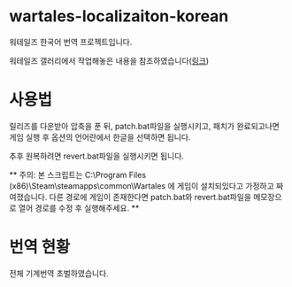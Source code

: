 # wartales-localizaiton-korean

워테일즈 한국어 번역 프로젝트입니다.

워테일즈 갤러리에서 작업해놓은 내용을 참조하였습니다([링크](https://gall.dcinside.com/mgallery/board/view/?id=wartales&no=2404&exception_mode=recommend&page=1
))

# 사용법

릴리즈를 다운받아 압축을 푼 뒤, patch.bat파일을 실행시키고, 패치가 완료되고나면 게임 실행 후 옵션의 언어란에서 한글을 선택하면 됩니다.

추후 원복하려면 revert.bat파일을 실행시키면 됩니다.

** 주의: 본 스크립트는 C:\Program Files (x86)\Steam\steamapps\common\Wartales 에 게임이 설치되있다고 가정하고 짜여졌습니다. 다른 경로에 게임이 존재한다면 patch.bat와 revert.bat파일을 메모장으로 열어 경로를 수정 후 실행해주세요. **


# 번역 현황

전체 기계번역 초벌하였습니다.
